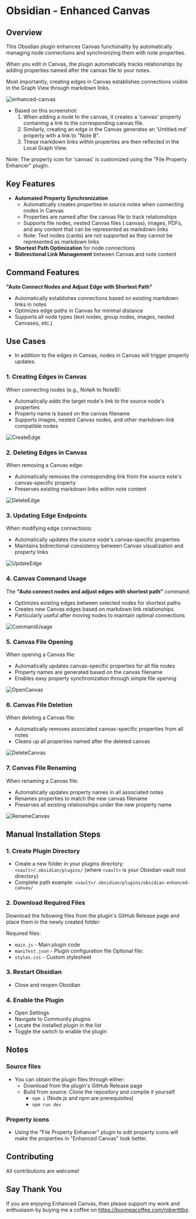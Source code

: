 # Obsidian - Enhanced Canvas
## Overview

This Obsidian plugin enhances Canvas functionality by automatically managing node connections and synchronizing them with note properties. 

When you edit in Canvas, the plugin automatically tracks relationships by adding properties named after the canvas file to your notes. 

Most importantly, creating edges in Canvas establishes connections visible in the Graph View through markdown links.

![enhanced-canvas](./Attachments/enhanced-canvas.png)

- Based on this screenshot:
  1. When adding a node to the canvas, it creates a 'canvas' property containing a link to the corresponding canvas file.
  2. Similarly, creating an edge in the Canvas generates an 'Untitled.md' property with a link to "Note B".
  3. These markdown links within properties are then reflected in the Local Graph View.

Note: The property icon for 'canvas' is customized using the "File Property Enhancer" plugin.

## Key Features

- **Automated Property Synchronization**
  - Automatically creates properties in source notes when connecting nodes in Canvas
  - Properties are named after the canvas file to track relationships
  - Supports file nodes, nested Canvas files (.canvas), images, PDFs, and any content that can be represented as markdown links
  - Note: Text nodes (cards) are not supported as they cannot be represented as markdown links
- **Shortest Path Optimization** for node connections
- **Bidirectional Link Management** between Canvas and note content

## Command Features

**"Auto Connect Nodes and Adjust Edge with Shortest Path"**
- Automatically establishes connections based on existing markdown links in notes
- Optimizes edge paths in Canvas for minimal distance
- Supports all node types (text nodes, group nodes, images, nested Canvases, etc.)

## Use Cases

- In addition to the edges in Canvas, nodes in Canvas will trigger property updates.

### 1. Creating Edges in Canvas
When connecting nodes (e.g., NoteA to NoteB):
- Automatically adds the target node's link to the source node's properties
- Property name is based on the canvas filename
- Supports images, nested Canvas nodes, and other markdown-link compatible nodes

![CreateEdge](./Attachments/CreateEdge.gif)


### 2. Deleting Edges in Canvas
When removing a Canvas edge:
- Automatically removes the corresponding link from the source note's canvas-specific property
- Preserves existing markdown links within note content

![DeleteEdge](./Attachments/DeleteEdge.gif)

### 3. Updating Edge Endpoints
When modifying edge connections:
- Automatically updates the source node's canvas-specific properties
- Maintains bidirectional consistency between Canvas visualization and property links

![UpdateEdge](./Attachments/UpdateEdge.gif)

### 4. Canvas Command Usage
The **"Auto connect nodes and adjust edges with shortest path"** command:
- Optimizes existing edges between selected nodes for shortest paths
- Creates new Canvas edges based on markdown link relationships
- Particularly useful after moving nodes to maintain optimal connections

![CommandUsage](./Attachments/CommandUsage.gif)

### 5. Canvas File Opening
When opening a Canvas file:
- Automatically updates canvas-specific properties for all file nodes
- Property names are generated based on the canvas filename
- Enables easy property synchronization through simple file opening

![OpenCanvas](./Attachments/OpenCanvas.gif)

### 6. Canvas File Deletion
When deleting a Canvas file:
- Automatically removes associated canvas-specific properties from all notes
- Cleans up all properties named after the deleted canvas

![DeleteCanvas](./Attachments/DeleteCanvas.gif)

### 7. Canvas File Renaming
When renaming a Canvas file:
- Automatically updates property names in all associated notes
- Renames properties to match the new canvas filename
- Preserves all existing relationships under the new property name

![RenameCanvas](./Attachments/RenameCanvas.gif)



## Manual Installation Steps

### 1. Create Plugin Directory
- Create a new folder in your plugins directory: `<vault>/.obsidian/plugins/`
  (where `<vault>` is your Obsidian vault root directory)
- Complete path example: `<vault>/.obsidian/plugins/obsidian-enhanced-canvas/`

### 2. Download Required Files
Download the following files from the plugin's GitHub Release page and place them in the newly created folder:

Required files:
- `main.js` - Main plugin code
- `manifest.json` - Plugin configuration file
Optional file:
- `styles.css` - Custom stylesheet

### 3. Restart Obsidian
- Close and reopen Obsidian

### 4. Enable the Plugin
- Open Settings
- Navigate to Community plugins
- Locate the installed plugin in the list
- Toggle the switch to enable the plugin

## Notes

### Source files
- You can obtain the plugin files through either:
  	- Download from the plugin's GitHub Release page
	- Build from source: Clone the repository and compile it yourself
		- `npm i` (Node.js and npm are prerequisites)
		- `npm run dev`

### Property icons

- Using the "File Property Enhancer" plugin to edit property icons will make the properties in "Enhanced Canvas" look better.


## Contributing

All contributions are welcome! 

## Say Thank You
If you are enjoying Enhanced Canvas, then please support my work and enthusiasm by buying me a coffee on https://buymeacoffee.com/robertttbs.
